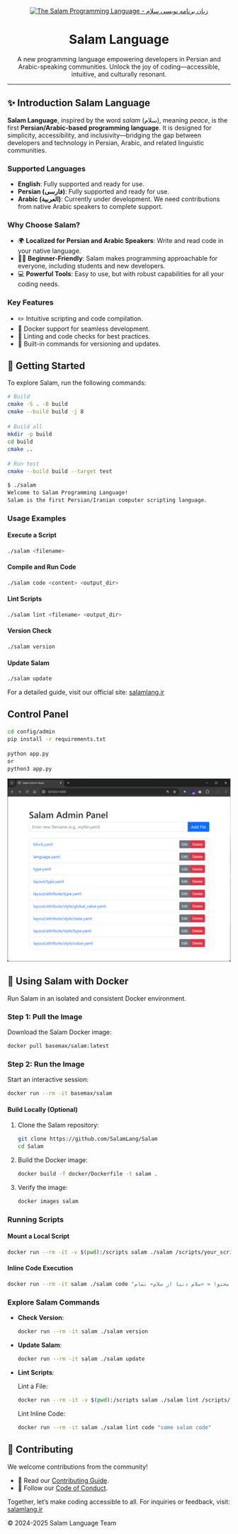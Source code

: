 <div align="center">

<p>
    <a href="https://salamlang.ir/">
        <img width="150" src="https://raw.githubusercontent.com/SalamLang/Salam/main/assets/logo-box.svg" alt="The Salam Programming Language - زبان برنامه نویسی سلام">
    </a>
</p>

# Salam Language

A new programming language empowering developers in Persian and Arabic-speaking communities.
Unlock the joy of coding—accessible, intuitive, and culturally resonant.

</div>

---

## ✨ Introduction Salam Language

**Salam Language**, inspired by the word _salam_ (سلام), meaning _peace_, is the first **Persian/Arabic-based programming language**.
It is designed for simplicity, accessibility, and inclusivity—bridging the gap between developers and technology in Persian, Arabic, and related linguistic communities.

### Supported Languages

- **English**: Fully supported and ready for use.
- **Persian (فارسی)**: Fully supported and ready for use.
- **Arabic (العربية)**: Currently under development. We need contributions from native Arabic speakers to complete support.

### Why Choose Salam?

- 🌍 **Localized for Persian and Arabic Speakers**: Write and read code in your native language.
- 🧑‍🎓 **Beginner-Friendly**: Salam makes programming approachable for everyone, including students and new developers.
- 💻 **Powerful Tools**: Easy to use, but with robust capabilities for all your coding needs.

### Key Features

- ✏️ Intuitive scripting and code compilation.
- 🚀 Docker support for seamless development.
- 🔧 Linting and code checks for best practices.
- 🔄 Built-in commands for versioning and updates.

## 🚀 Getting Started

To explore Salam, run the following commands:

```bash
# Build
cmake -S . -B build
cmake --build build -j 8

# Build all
mkdir -p build
cd build
cmake ..

# Run test
cmake --build build --target test
```

```bash
$ ./salam
Welcome to Salam Programming Language!
Salam is the first Persian/Iranian computer scripting language.
```

### Usage Examples

#### Execute a Script

```bash
./salam <filename>
```

#### Compile and Run Code

```bash
./salam code <content> <output_dir>
```

#### Lint Scripts

```bash
./salam lint <filename> <output_dir>
```

#### Version Check

```bash
./salam version
```

#### Update Salam

```bash
./salam update
```

For a detailed guide, visit our official site: [salamlang.ir](https://salamlang.ir)

## Control Panel

```bash
cd config/admin
pip install -r requirements.txt

python app.py
or
python3 app.py
```

![Salam Programming Language Panel](assets/panel.jpg)

## 🐳 Using Salam with Docker

Run Salam in an isolated and consistent Docker environment.

### Step 1: Pull the Image

Download the Salam Docker image:

```bash
docker pull basemax/salam:latest
```

### Step 2: Run the Image

Start an interactive session:

```bash
docker run --rm -it basemax/salam
```

#### Build Locally (Optional)

1. Clone the Salam repository:

   ```bash
   git clone https://github.com/SalamLang/Salam
   cd Salam
   ```

2. Build the Docker image:

   ```bash
   docker build -f docker/Dockerfile -t salam .
   ```

3. Verify the image:

   ```bash
   docker images salam
   ```

### Running Scripts

#### Mount a Local Script

```bash
docker run --rm -it -v $(pwd):/scripts salam ./salam /scripts/your_script.salam
```

#### Inline Code Execution

```bash
docker run --rm -it salam ./salam code "لایه: محتوا = «سلام دنیا از سلام» تمام"
```

### Explore Salam Commands

- **Check Version**:

  ```bash
  docker run --rm -it salam ./salam version
  ```

- **Update Salam**:

  ```bash
  docker run --rm -it salam ./salam update
  ```

- **Lint Scripts**:

  Lint a File:

  ```bash
  docker run --rm -it -v $(pwd):/scripts salam ./salam lint /scripts/your_script.salam /output
  ```

  Lint Inline Code:

  ```bash
  docker run --rm -it salam ./salam lint code "some salam code"
  ```

## 🤝 Contributing

We welcome contributions from the community!

- 📖 Read our [Contributing Guide](CONTRIBUTING.md).
- 🌟 Follow our [Code of Conduct](CODE_OF_CONDUCT.md).

Together, let’s make coding accessible to all.
For inquiries or feedback, visit: [salamlang.ir](https://salamlang.ir)

© 2024-2025 Salam Language Team
